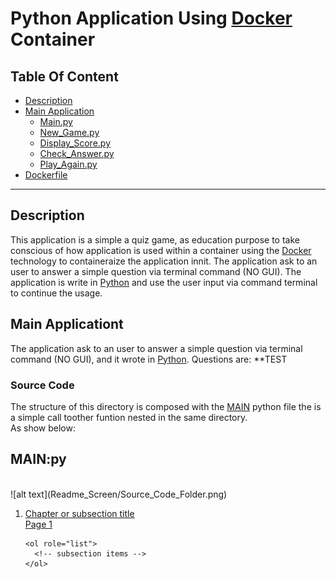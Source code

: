 # Python Application Using <ins>**Docker**</ins> Container
## Table Of Content
* [Description](#description)<br>
* [Main Application](#main_application)<br>
  - [Main.py](#main.py)<br>
  - [New_Game.py](#new_game.py)<br>
  - [Display_Score.py](#display_score.py)<br>
  - [Check_Answer.py](#check_answer.py)<br>
  - [Play_Again.py](#play_again.py)
* [Dockerfile](#dockerfile)<br>
---
<a name="description"></a> 
## Description
This application is a simple a quiz game, as education purpose to take conscious of how application is used within a container using the [Docker](https://www.docker.com) technology to containeraize the application innit.
The application ask to an user to answer a simple question via terminal command (NO GUI).
The application is write in [Python](https://www.python.org) and use the user input via command terminal to continue the usage.

## Main Applicationt
The application ask to an user to answer a simple question via terminal command (NO GUI), and it wrote in [Python](https://www.python.org).
Questions are:
**TEST

### Source Code
The structure of this directory is composed with the <ins>MAIN</ins> python file the is a simple call toother funtion nested in the same directory.
<br>
As show below:
<a name="main.py"></a>
## MAIN:py
<br>
![alt text](Readme_Screen/Source_Code_Folder.png)

<ol>
  <li>
    <a href="#link_to_heading">
      <span class="title">Chapter or subsection title</span>
      <br>
      <span class="page">Page 1</span>
    </a>

    <ol role="list">
      <!-- subsection items -->
    </ol>
  </li>
</ol>
